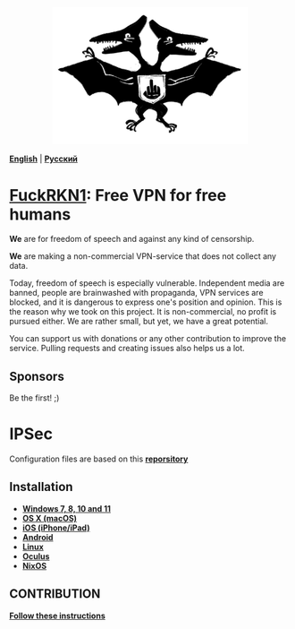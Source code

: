 <p align="center">
  <img src="./media/logofckrkn.jpg" width="350" title="FuckRKN1">
</p>

[**English**](README.md) | [**Русский**](README-ru.md)

# [FuckRKN1](https://fuckrkn1.org/#ru): Free VPN for free humans

**We** are for freedom of speech and against any kind of censorship.

**We** are making a non-commercial VPN-service that does not collect any data.

Today, freedom of speech is especially vulnerable. Independent media are banned, people are brainwashed with propaganda, VPN services are blocked, and it is dangerous to express one's position and opinion. This is the reason why we took on this project. It is non-commercial, no profit is pursued either. We are rather small, but yet, we have a great potential.

You can support us with donations or any other contribution to improve the service. Pulling requests and creating issues also helps us a lot.

## Sponsors 
Be the first! ;)

# IPSec 

Configuration files are based on this [**reporsitory**](https://github.com/hwdsl2/setup-ipsec-vpn.git)

## Installation

* [**Windows 7, 8, 10 and 11**](./instructions/en/Windows.md)
* [**OS X (macOS)**](./instructions/en/OSX.md)
* [**iOS (iPhone/iPad)**](./instructions/en/iOS.md)
* [**Android**](./instructions/en/Android.md)
* [**Linux**](./instructions/en/Linux.md)
* [**Oculus**](./instructions/en/Oculus.md)
* [**NixOS**](./instructions/en/NixOS.md)

## CONTRIBUTION
[**Follow these instructions**](CONTRIBUTION.md)
